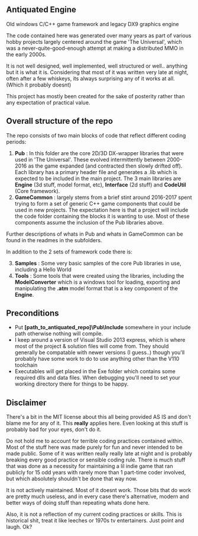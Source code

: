 Antiquated Engine
--------------
Old windows C/C++ game framework and legacy DX9 graphics engine

The code contained here was generated over many years as part of various hobby projects largely centered around the game 'The Universal', which was a never-quite-good-enough attempt at making a distributed MMO in the early 2000s.  

It is not well designed, well implemented, well structured or well.. anything but it is what it is.  Considering that most of it was written very late at night, often after a few whiskeys, its always surprising any of it works at all. (Which it probably doesnt)

This project has mostly been created for the sake of posterity rather than any expectation of practical value. 

Overall structure of the repo
-----------------------------
The repo consists of two main blocks of code that reflect different coding periods:
1) **Pub** : In this folder are the core 2D/3D DX-wrapper libraries that were used in 'The Universal'. These evolved intermittently between 2000-2016 as the game expanded (and contracted then slowly drifted off). Each library has a primary header file and generates a .lib which is expected to be included in the main project. The 3 main libraries are **Engine** (3d stuff, model format, etc), **Interface** (2d stuff) and **CodeUtil** (Core framework). 
3) **GameCommon** : largely stems from a brief stint around 2016-2017 spent trying to form a set of generic C++ game components that could be used in new projects. The expectation here is that a project will include the code folder containing the blocks it is wanting to use. Most of these components assume the inclusion of the Pub libraries above.

Further descriptions of whats in Pub and whats in GameCommon can be found in the readmes in the subfolders.

In addition to the 2 sets of framework code there is:

3) **Samples** : Some very basic samples of the core Pub libraries in use, including a Hello World
4) **Tools** : Some tools that were created using the libraries, including the **ModelConverter** which is a windows tool for loading, exporting and manipulating the **.atm** model format that is a key component of the **Engine**.


Preconditions
-------------

- Put **[path_to_antiquated_repo]\Pub\Include**  somewhere in your include path otherwise nothing will compile.
- I keep around a version of Visual Studio 2013 express, which is where most of the project & solution files will come from. They should generally be compatable with newer versions (I guess..) though you'll probably have some work to do to use anything other than the V110 toolchain
- Executables will get placed in the Exe folder which contains some required dlls and data files. When debugging you'll need to set your working directory there for things to be happy.

Disclaimer
--------------
There's a bit in the MIT license about this all being provided AS IS and don't blame me for any of it. This **really** applies here. Even looking at this stuff is probably bad for your eyes, don't do it.

Do not hold me to account for terrible coding practices contained within. Most of the stuff here was made purely for fun and never intended to be made public.  Some of it was written really really late at night and is probably breaking every good practice or sensible coding rule. There is much stuff that was done as a necessity for maintaining a lil indie game that ran publicly for 15 odd years with rarely more than 1 part-time coder involved, but which absolutely shouldn't be done that way now.

It is not actively maintained. Most of it doesnt work. Those bits that do work are pretty much useless, and in every case there's alternative, modern and better ways of doing stuff than repeating whats done here. 

Also, it is not a reflection of my current coding practices or skills. This is historical shit, treat it like leeches or 1970s tv entertainers. Just point and laugh. Ok?

